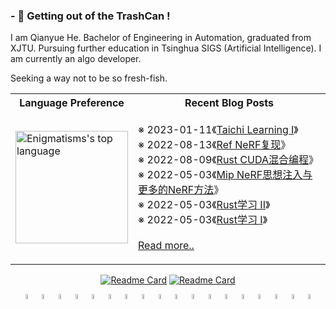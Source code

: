 ### - 🔭 Getting out of the TrashCan !
I am Qianyue He. Bachelor of Engineering in Automation, graduated from XJTU. Pursuing further education in Tsinghua SIGS (Artificial Intelligence). I am currently an algo developer.

Seeking a way not to be so fresh-fish.

<div align="center">
<table border="0">
  <tr>
    <th>Language Preference</th>
    <th>Recent Blog Posts</th>
  </tr>
<tr>
<td>
<a href="https://enigmatisms.github.io/">
  <img height="180em" align="center" src="https://github-readme-stats.vercel.app/api/top-langs/?username=Enigmatisms&layout=compact&langs_count=6&hide=cmake,makefile,html,less,labview,css,matlab,verilog,javascript,lua" alt="Enigmatisms's top language"/>
</a>
</td>
<td>
<!-- posts start -->

※ 2023-01-11《<a href="https://enigmatisms.github.io/2023/01/11/Taichi-Learning-I/">Taichi Learning I</a>》<br/>
※ 2022-08-13《<a href="https://enigmatisms.github.io/2022/08/13/Mip-NeRF-Ref-NeRF/">Ref NeRF复现</a>》<br/>
※ 2022-08-09《<a href="https://enigmatisms.github.io/2022/08/09/Rust-CUDA%E6%B7%B7%E5%90%88%E7%BC%96%E7%A8%8B/">Rust CUDA混合编程</a>》<br/>
※ 2022-05-03《<a href="https://enigmatisms.github.io/2022/05/03/Mip-NeRF%E6%80%9D%E6%83%B3%E6%B3%A8%E5%85%A5%E4%B8%8E%E6%9B%B4%E5%A4%9A%E7%9A%84NeRF%E6%96%B9%E6%B3%95/">Mip NeRF思想注入与更多的NeRF方法</a>》<br/>
※ 2022-05-03《<a href="https://enigmatisms.github.io/2022/05/03/Rust%E5%AD%A6%E4%B9%A0-II/">Rust学习 II</a>》<br/>
※ 2022-05-03《<a href="https://enigmatisms.github.io/2022/05/03/Rust%E5%AD%A6%E4%B9%A0-I/">Rust学习 I</a>》<br/>
<br/><a href="https://enigmatisms.github.io/">Read more..</a>

<!-- posts end -->
</td>
</tr>
</table>



[![Readme Card](https://github-readme-stats.vercel.app/api/pin/?username=Enigmatisms&repo=Axis6)](https://github.com/Enigmatisms/Axis6)
[![Readme Card](https://github-readme-stats.vercel.app/api/pin/?username=Enigmatisms&repo=LiDARSim2D)](https://github.com/Enigmatisms/LiDARSim2D)
</div>


<div align="center">
<img align="center" width="4.5%" alt="C++" width="30px" src="https://simpleicons.org/icons/cplusplus.svg" />
<img align="center" width="4.5%" alt="Python" width="30px" src="https://cdn.jsdelivr.net/npm/simple-icons@v3/icons/python.svg" />
<img align="center" width="4.5%" alt="ROS" width="30px" src="https://simpleicons.org/icons/ros.svg" />
<img align="center" width="4.5%" alt="Markdown" width="30px" src="https://simpleicons.org/icons/markdown.svg" />
<img align="center" width="4.5%" alt="Git" width="30px" src="https://simpleicons.org/icons/git.svg" />
<img align="center" width="4.5%" alt="OpenCV" width="30px" src="https://simpleicons.org/icons/opencv.svg" />
<img align="center" width="4.5%" alt="Hexo" width="30px" src="https://simpleicons.org/icons/hexo.svg" />
<img align="center" width="4.5%" alt="Shell" width="30px" src="https://simpleicons.org/icons/shell.svg" />
<img align="center" width="4.5%" alt="LaTeX" width="30px" src="https://simpleicons.org/icons/latex.svg" />
<img align="center" width="4.5%" alt="Visual Studio Code" width="30px" src="https://cdn.jsdelivr.net/npm/simple-icons@v3/icons/visualstudiocode.svg" />
<img align="center" width="4.5%" alt="Ubuntu" width="30px" src="https://simpleicons.org/icons/ubuntu.svg" />
<img align="center" width="4.5%" alt="Pytorch" width="30px" src="https://simpleicons.org/icons/pytorch.svg" />
  
<img align="center" width="4.5%" alt="Rust" width="30px" src="https://simpleicons.org/icons/rust.svg" />
<img align="center" width="4.5%" alt="CUDA" width="30px" src="https://simpleicons.org/icons/nvidia.svg" />
<img align="center" width="4.5%" alt="Unity" width="30px" src="https://simpleicons.org/icons/unity.svg" />
<img align="center" width="4.5%" alt="Sketchup" width="30px" src="https://simpleicons.org/icons/sketchup.svg" />
<img align="center" width="4.5%" alt="JS" width="30px" src="https://simpleicons.org/icons/javascript.svg" />
<img align="center" width="4.5%" alt="CMake" width="30px" src="https://simpleicons.org/icons/cmake.svg" />
</div>
